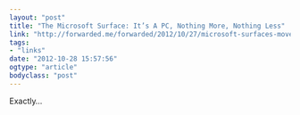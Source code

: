 ```yaml
---
layout: "post"
title: "The Microsoft Surface: It’s A PC, Nothing More, Nothing Less"
link: "http://forwarded.me/forwarded/2012/10/27/microsoft-surfaces-movement-ad-makes-sense-its-a-pc-nothing.html"
tags: 
- "links"
date: "2012-10-28 15:57:56"
ogtype: "article"
bodyclass: "post"
---
```


Exactly…